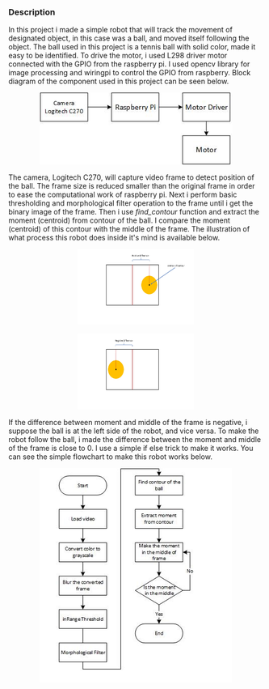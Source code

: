 ### Description

In this project i made a simple robot that will track the movement of designated object, in this case was a ball, and moved itself following the object. The ball used in this project is a tennis ball with solid color, made it easy to be identified. To drive the motor, i used L298 driver motor connected with the GPIO from the raspberry pi. I used opencv library for image processing and wiringpi to control the GPIO from raspberry. Block diagram of the component used in this project can be seen below. 

<p align="center">
  <img  src="https://github.com/falithurrahman/ball_tracking_robot/blob/master/block_diagram.jpg">
</p>

The camera, Logitech C270, will capture video frame to detect  position of the ball. The frame size is reduced smaller than the original frame in order to ease the computational work of raspberry pi. Next i perform basic thresholding and morphological filter operation to the frame until i get the binary image of the frame. Then i use *find_contour* function and extract the moment (centroid) from contour of the ball. I compare the moment (centroid) of this contour with the middle of the frame. The illustration of what process this robot does inside it's mind is available below.

<p align="center">
  <img width="230" height="150" src="https://github.com/falithurrahman/ball_tracking_robot/blob/master/pos_diff.JPG">
</p>

<p align="center">
  <img width="230" height="150" src="https://github.com/falithurrahman/ball_tracking_robot/blob/master/neg_diff.JPG">
</p>

If the difference between moment and middle of the frame is negative, i suppose the ball is at the left side of the robot, and vice versa. To make the robot follow the ball, i made the difference between the moment and middle of the frame is close to 0. I use a simple if else trick to make it works. You can see the simple flowchart to make this robot works below.

<p align="center">
  <img  src="https://github.com/falithurrahman/ball_tracking_robot/blob/master/flowchart.jpg">
</p>